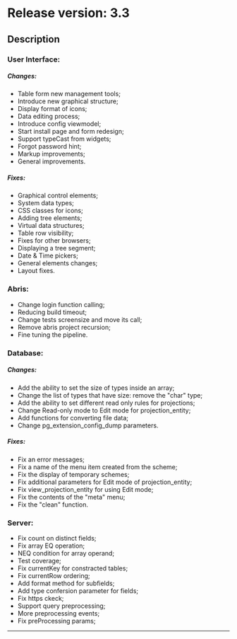 # Release version: 3.3 
## Description
### User Interface:
##### Changes:
- Table form new management tools;
- Introduce new graphical structure;
- Display format of icons;
- Data editing process;
- Introduce config viewmodel;
- Start install page and form redesign;
- Support typeCast from widgets;
- Forgot password hint;
- Markup improvements;
- General improvements.
##### Fixes:
- Graphical control elements;
- System data types;
- CSS classes for icons;
- Adding tree elements;
- Virtual data structures;
- Table row visibility;
- Fixes for other browsers;
- Displaying a tree segment;
- Date & Time pickers;
- General elements changes;
- Layout fixes.
### Abris:
- Change login function calling;
- Reducing build timeout;
- Change tests screensize and move its call;
- Remove abris project recursion;
- Fine tuning the pipeline.
### Database:
##### Changes:
- Add the ability to set the size of types inside an array;
- Change the list of types that have size: remove the "char" type;
- Add the ability to set different read only rules for projections;
- Change Read-only mode to Edit mode for projection_entity;
- Add functions for converting file data;
- Change pg_extension_config_dump parameters.
##### Fixes:
- Fix an error messages;
- Fix a name of the menu item created from the scheme;
- Fix the display of temporary schemes;
- Fix additional parameters for Edit mode of projection_entity;
- Fix view_projection_entity for using Edit mode;
- Fix the contents of the "meta" menu;
- Fix the "clean" function.
### Server:
- Fix count on distinct fields;
- Fix array EQ operation;
- NEQ condition for array operand;
- Test coverage;
- Fix currentKey for constracted tables;
- Fix currentRow ordering;
- Add format method for subfields;
- Add type confersion parameter for fields;
- Fix https ckeck;
- Support query preprocessing;
- More preprocessing events;
- Fix preProcessing params;
_____